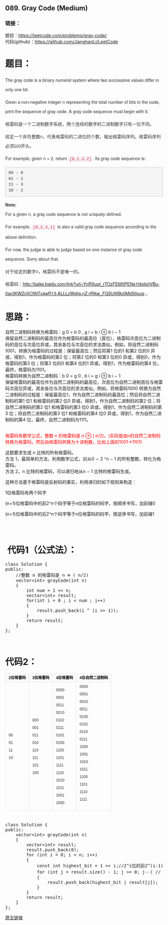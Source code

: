 ## 089. Gray Code (Medium) 
  
### **链接**：  
题目：https://leetcode.com/problems/gray-code/  
代码(github)：https://github.com/JianghanLi/LeetCode  

<h1>题目：</h1> 
<p></p> 
<p style="margin-top:0px; margin-bottom:10px; color:rgb(51,51,51); font-family:&#39;Helvetica Neue&#39;,Helvetica,Arial,sans-serif; font-size:14px; line-height:30px"> The gray code is a binary numeral system where two successive values differ in only one bit.</p> 
<p style="margin-top:0px; margin-bottom:10px; color:rgb(51,51,51); font-family:&#39;Helvetica Neue&#39;,Helvetica,Arial,sans-serif; font-size:14px; line-height:30px"> Given a non-negative integer&nbsp;<span style="">n</span>&nbsp;representing the total number of bits in the code, print the sequence of gray code. A gray code sequence must begin with 0.</p> 
<p style="margin-top:0px; margin-bottom:10px; color:rgb(51,51,51); font-family:&#39;Helvetica Neue&#39;,Helvetica,Arial,sans-serif; font-size:14px; line-height:30px"> 格雷码是一个二进制数字系统，两个连续的数字的二进制数字只有一位不同。<br> </p> 
<p style="margin-top:0px; margin-bottom:10px; color:rgb(51,51,51); font-family:&#39;Helvetica Neue&#39;,Helvetica,Arial,sans-serif; font-size:14px; line-height:30px"> 给定一个非负整数n，代表格雷码的二进位的个数，输出格雷码序列。格雷码序列必须以0开头。</p> 
<p style="margin-top:0px; margin-bottom:10px; color:rgb(51,51,51); font-family:&#39;Helvetica Neue&#39;,Helvetica,Arial,sans-serif; font-size:14px; line-height:30px"> For example, given&nbsp;<span style="">n</span>&nbsp;= 2, return&nbsp;<code style="font-family:Menlo,Monaco,Consolas,&#39;Courier New&#39;,monospace; font-size:13px; padding:2px 4px; color:rgb(199,37,78); background-color:rgb(249,242,244)">[0,1,3,2]</code>. Its gray code sequence is:</p> 
<pre style="overflow:auto; font-family:Menlo,Monaco,Consolas,&#39;Courier New&#39;,monospace; font-size:13px; padding:9.5px; margin-top:0px; margin-bottom:10px; line-height:1.42857143; color:rgb(51,51,51); word-break:break-all; word-wrap:break-word; background-color:rgb(245,245,245); border:1px solid rgb(204,204,204)" class="hljs">00 - 0
01 - 1
11 - 3
10 - 2
</pre> 
<p style="margin-top:0px; margin-bottom:10px; color:rgb(51,51,51); font-family:&#39;Helvetica Neue&#39;,Helvetica,Arial,sans-serif; font-size:14px; line-height:30px"> <span style="font-weight:700">Note:</span><br style=""> For a given&nbsp;<span style="">n</span>, a gray code sequence is not uniquely defined.</p> 
<p style="margin-top:0px; margin-bottom:10px; color:rgb(51,51,51); font-family:&#39;Helvetica Neue&#39;,Helvetica,Arial,sans-serif; font-size:14px; line-height:30px"> For example,&nbsp;<code style="font-family:Menlo,Monaco,Consolas,&#39;Courier New&#39;,monospace; font-size:13px; padding:2px 4px; color:rgb(199,37,78); background-color:rgb(249,242,244)">[0,2,3,1]</code>&nbsp;is also a valid gray code sequence according to the above definition.</p> 
<p style="margin-top:0px; margin-bottom:10px; color:rgb(51,51,51); font-family:&#39;Helvetica Neue&#39;,Helvetica,Arial,sans-serif; font-size:14px; line-height:30px"> For now, the judge is able to judge based on one instance of gray code sequence. Sorry about that.</p> 
<p style="margin-top:0px; margin-bottom:10px; color:rgb(51,51,51); font-family:&#39;Helvetica Neue&#39;,Helvetica,Arial,sans-serif; font-size:14px; line-height:30px"> 对于给定的数字n，格雷码不是唯一的。</p> 
<p style="margin-top:0px; margin-bottom:10px; color:rgb(51,51,51); font-family:&#39;Helvetica Neue&#39;,Helvetica,Arial,sans-serif; font-size:14px; line-height:30px"> 格雷码：<a target="_blank" href="http://baike.baidu.com/link?url=YnRSupt_rTOzFEM5PENs1hbds0VBu-0ay3KWZc5C5NTx4wR13-ALLLzWglja-nZ-rRlkw_FQSU9IBc0MdS0uuq" rel="nofollow">http://baike.baidu.com/link?url=YnRSupt_rTOzFEM5PENs1hbds0VBu-0ay3KWZc5C5NTx4wR13-ALLLzWglja-nZ-rRlkw_FQSU9IBc0MdS0uuq</a>&nbsp;。</p> 
<h1>思路：</h1> 
<p style="margin-top:0px; margin-bottom:10px; color:rgb(51,51,51); font-family:&#39;Helvetica Neue&#39;,Helvetica,Arial,sans-serif; font-size:14px; line-height:30px"> </p> 
<p>自然二进制码转换为格雷码：g 0 = b 0 , g i = b i ⊕ b i − 1<br> 保留自然二进制码的最高位作为格雷码的最高位（首位），格雷码次高位为二进制码的高位与次高位异或，其余各位与次高位的求法类似。例如，将自然二进制码1001，转换为格雷码的过程是：保留最高位；然后将第1 位的1 和第2 位的0 异或，得到1，作为格雷码的第2 位；将第2 位的0 和第3 位的0 异或，得到0，作为格雷码的第3 位；将第3 位的0 和第4 位的1 异或，得到1，作为格雷码的第4 位，最终，格雷码为1101。<br> 格雷码转换为自然二进制码：b 0 = g 0 , b i = g i ⊕ b i − 1<br> 保留格雷码的最高位作为自然二进制码的最高位，次高位为自然二进制高位与格雷码次高位异或，其余各位与次高位的求法类似。例如，将格雷码1000 转换为自然二进制码的过程是：保留最高位1，作为自然二进制码的最高位；然后将自然二进制码的第1 位1 和格雷码的第2 位0 异或，得到1，作为自然二进制码的第2 位；将自然二进制码的第2 位1 和格雷码的第3 位0 异或，得到1，作为自然二进制码的第3 位；将自然二进制码的第3 位1 和格雷码的第4 位0 异或，得到1，作为自然二进制码的第4 位，最终，自然二进制码为1111。

<br><span style="color:red">格雷码有数学公式，整数</span><span style="color:red"> n </span><span style="color:red">的格雷码是</span><span style="color:red"> n </span><span style="color:red">⊕</span><span style="color:red"> ( n/2)</span><span style="color:red">。(实际是由n的自然二进制码转换为格雷码，然后由格雷码转换为十进制数，比如上面的1001-&gt;1101)</span><br>

这题要求生成 n 比特的所有格雷码。<br> 方法 1，最简单的方法，利用数学公式，对从0 ∼ 2 ^n − 1 的所有整数，转化为格雷码。<br> 方法 2，n 比特的格雷码，可以递归地从n − 1 比特的格雷码生成。</p> 
<p></p> 
<p>这种方法基于格雷码是反射码的事实，利用递归的如下规则来构造：</p> 
<p>1位格雷码有两个码字</p> 
<p>(n+1)位格雷码中的前2^n个码字等于n位格雷码的码字，按顺序书写，加前缀0</p> 
<p>(n+1)位格雷码中的后2^n个码字等于n位格雷码的码字，按逆序书写，加前缀1</p> 
<br> 
<p><img src="https://upload.wikimedia.org/wikipedia/commons/thumb/c/c1/Binary-reflected_Gray_code_construction.svg/250px-Binary-reflected_Gray_code_construction.svg.png" alt=""><br> </p> 
<h1>&nbsp;代码1（公式法）：</h1> 
<p></p> 
<pre name="code" class="cpp hljs"><span class="hljs-keyword">class</span> Solution {
<span class="hljs-keyword">public</span>:
    <span class="hljs-comment">//整数 n 的格雷码是 n ⊕ ( n/2) </span>
    <span class="hljs-stl_container"><span class="hljs-built_in">vector</span>&lt;<span class="hljs-keyword">int</span>&gt;</span> grayCode(<span class="hljs-keyword">int</span> n) 
    {
        <span class="hljs-keyword">int</span> num = <span class="hljs-number">1</span> &lt;&lt; n;
        <span class="hljs-stl_container"><span class="hljs-built_in">vector</span>&lt;<span class="hljs-keyword">int</span>&gt;</span> result;
        <span class="hljs-keyword">for</span>(<span class="hljs-keyword">int</span> i = <span class="hljs-number">0</span> ; i &lt; num ; i++)
        {
            result.push_back(i ^ (i &gt;&gt; <span class="hljs-number">1</span>));
        }
        <span class="hljs-keyword">return</span> result;
    }
};</pre> 
<br> 
<p></p> 
<h1>代码2：</h1> 
<p></p> 
<p> </p> 
<table class="table-view log-set-param " style="border-collapse:collapse; border-spacing:0px; margin:5px 0px; word-wrap:break-word; word-break:break-all; font-size:12px; line-height:22px; color:rgb(0,0,0); font-family:arial,宋体,sans-serif"> 
 <tbody> 
  <tr> 
   <th style="margin:0px; padding:2px 10px; height:23px; border:1px solid rgb(230,230,230); text-align:center; background-color:rgb(249,249,249)"> 2位格雷码</th> 
   <th style="margin:0px; padding:2px 10px; height:23px; border:1px solid rgb(230,230,230); text-align:center; background-color:rgb(249,249,249)"> 3位格雷码</th> 
   <th style="margin:0px; padding:2px 10px; height:23px; border:1px solid rgb(230,230,230); text-align:center; background-color:rgb(249,249,249)"> 4位格雷码</th> 
   <th style="margin:0px; padding:2px 10px; height:23px; border:1px solid rgb(230,230,230); text-align:center; background-color:rgb(249,249,249)"> 4位自然二进制码</th> 
  </tr> 
  <tr> 
   <td align="left" valign="center" style="margin:0px; padding:2px 10px; height:22px; border:1px solid rgb(230,230,230)"> 
    <div class="para" style="color:rgb(51,51,51); margin:0px; line-height:24px">
      00 
    </div> 
    <div class="para" style="color:rgb(51,51,51); margin:0px; line-height:24px">
      01 
    </div> 
    <div class="para" style="color:rgb(51,51,51); margin:0px; line-height:24px">
      11 
    </div> 
    <div class="para" style="color:rgb(51,51,51); margin:0px; line-height:24px">
      10 
    </div> </td> 
   <td align="left" valign="center" style="margin:0px; padding:2px 10px; height:22px; border:1px solid rgb(230,230,230)"> 
    <div class="para" style="color:rgb(51,51,51); margin:0px; line-height:24px">
      000 
    </div> 
    <div class="para" style="color:rgb(51,51,51); margin:0px; line-height:24px">
      001 
    </div> 
    <div class="para" style="color:rgb(51,51,51); margin:0px; line-height:24px">
      011 
    </div> 
    <div class="para" style="color:rgb(51,51,51); margin:0px; line-height:24px">
      010 
    </div> 
    <div class="para" style="color:rgb(51,51,51); margin:0px; line-height:24px">
      110 
    </div> 
    <div class="para" style="color:rgb(51,51,51); margin:0px; line-height:24px">
      111 
    </div> 
    <div class="para" style="color:rgb(51,51,51); margin:0px; line-height:24px">
      101 
    </div> 
    <div class="para" style="color:rgb(51,51,51); margin:0px; line-height:24px">
      100 
    </div> </td> 
   <td align="left" valign="center" style="margin:0px; padding:2px 10px; height:22px; border:1px solid rgb(230,230,230)"> 
    <div class="para" style="color:rgb(51,51,51); margin:0px; line-height:24px">
      0000 
    </div> 
    <div class="para" style="color:rgb(51,51,51); margin:0px; line-height:24px">
      0001 
    </div> 
    <div class="para" style="color:rgb(51,51,51); margin:0px; line-height:24px">
      0011 
    </div> 
    <div class="para" style="color:rgb(51,51,51); margin:0px; line-height:24px">
      0010 
    </div> 
    <div class="para" style="color:rgb(51,51,51); margin:0px; line-height:24px">
      0110 
    </div> 
    <div class="para" style="color:rgb(51,51,51); margin:0px; line-height:24px">
      0111 
    </div> 
    <div class="para" style="color:rgb(51,51,51); margin:0px; line-height:24px">
      0101 
    </div> 
    <div class="para" style="color:rgb(51,51,51); margin:0px; line-height:24px">
      0100 
    </div> 
    <div class="para" style="color:rgb(51,51,51); margin:0px; line-height:24px">
      1100 
    </div> 
    <div class="para" style="color:rgb(51,51,51); margin:0px; line-height:24px">
      1101 
    </div> 
    <div class="para" style="color:rgb(51,51,51); margin:0px; line-height:24px">
      1111 
    </div> 
    <div class="para" style="color:rgb(51,51,51); margin:0px; line-height:24px">
      1110 
    </div> 
    <div class="para" style="color:rgb(51,51,51); margin:0px; line-height:24px">
      1010 
    </div> 
    <div class="para" style="color:rgb(51,51,51); margin:0px; line-height:24px">
      1011 
    </div> 
    <div class="para" style="color:rgb(51,51,51); margin:0px; line-height:24px">
      1001 
    </div> 
    <div class="para" style="color:rgb(51,51,51); margin:0px; line-height:24px">
      1000 
    </div> </td> 
   <td align="left" valign="center" style="margin:0px; padding:2px 10px; height:22px; border:1px solid rgb(230,230,230)"> 
    <div class="para" style="color:rgb(51,51,51); margin:0px; line-height:24px">
      0000 
    </div> 
    <div class="para" style="color:rgb(51,51,51); margin:0px; line-height:24px">
      0001 
    </div> 
    <div class="para" style="color:rgb(51,51,51); margin:0px; line-height:24px">
      0010 
    </div> 
    <div class="para" style="color:rgb(51,51,51); margin:0px; line-height:24px">
      0011 
    </div> 
    <div class="para" style="color:rgb(51,51,51); margin:0px; line-height:24px">
      0100 
    </div> 
    <div class="para" style="color:rgb(51,51,51); margin:0px; line-height:24px">
      0101 
    </div> 
    <div class="para" style="color:rgb(51,51,51); margin:0px; line-height:24px">
      0110 
    </div> 
    <div class="para" style="color:rgb(51,51,51); margin:0px; line-height:24px">
      0111 
    </div> 
    <div class="para" style="color:rgb(51,51,51); margin:0px; line-height:24px">
      1000 
    </div> 
    <div class="para" style="color:rgb(51,51,51); margin:0px; line-height:24px">
      1001 
    </div> 
    <div class="para" style="color:rgb(51,51,51); margin:0px; line-height:24px">
      1010 
    </div> 
    <div class="para" style="color:rgb(51,51,51); margin:0px; line-height:24px">
      1011 
    </div> 
    <div class="para" style="color:rgb(51,51,51); margin:0px; line-height:24px">
      1100 
    </div> 
    <div class="para" style="color:rgb(51,51,51); margin:0px; line-height:24px">
      1101 
    </div> 
    <div class="para" style="color:rgb(51,51,51); margin:0px; line-height:24px">
      1110 
    </div> 
    <div class="para" style="color:rgb(51,51,51); margin:0px; line-height:24px">
      1111 
    </div> 
    <div> 
     <br> 
    </div> </td> 
  </tr> 
 </tbody> 
</table> 
<br> 
<p></p> 
<p></p>

<pre name="code" class="cpp hljs"><span class="hljs-keyword">class</span> Solution {
<span class="hljs-keyword">public</span>:
    <span class="hljs-stl_container"><span class="hljs-built_in">vector</span>&lt;<span class="hljs-keyword">int</span>&gt;</span> grayCode(<span class="hljs-keyword">int</span> n) 
    {
        <span class="hljs-stl_container"><span class="hljs-built_in">vector</span>&lt;<span class="hljs-keyword">int</span>&gt;</span> result;
        result.push_back(<span class="hljs-number">0</span>);
        <span class="hljs-keyword">for</span> (<span class="hljs-keyword">int</span> i = <span class="hljs-number">0</span>; i &lt; n; i++) 
        {
            <span class="hljs-keyword">const</span> <span class="hljs-keyword">int</span> highest_bit = <span class="hljs-number">1</span> &lt;&lt; i;<span class="hljs-comment">//2^i位的前2^(i-1)位不需要改变，后2^(i-1)位为用1&lt;&lt;i与前2^(i-1)位的逆序取或</span>
            <span class="hljs-keyword">for</span> (<span class="hljs-keyword">int</span> j = result.size() - <span class="hljs-number">1</span>; j &gt;= <span class="hljs-number">0</span>; j--) <span class="hljs-comment">// 要反着遍历，才能对称</span>
            {
                result.push_back(highest_bit | result[j]);
            }
        }
        <span class="hljs-keyword">return</span> result;
    }
};</pre>
                
<a href="http://blog.csdn.net/u012243115/article/details/42486895" target="_blank" rel="nofollow">原文链接</a>